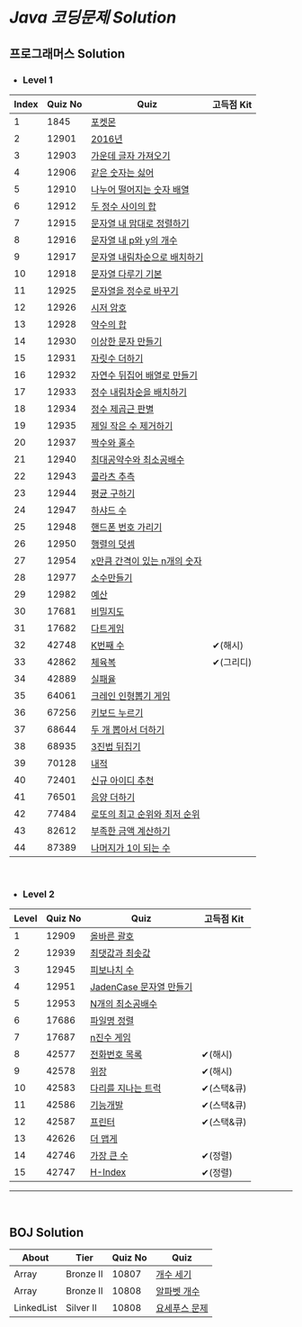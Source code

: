 # *Java 코딩문제 Solution*

## 프로그래머스 Solution 
  
- ### Level 1
|Index|Quiz No|Quiz|고득점 Kit|
|-----|-------|----|---|
|1|1845|[포켓몬](https://github.com/khsexk/Algorithm_Solution--Java/blob/main/Programmers/Level%201/src/solutionPackage/Solution_1845.java)|
|2|12901|[2016년](https://github.com/khsexk/Algorithm_Solution--Java/blob/main/Programmers/Level%201/src/solutionPackage/Solution_12901.java)||
|3|12903|[가운데 글자 가져오기](https://github.com/khsexk/Algorithm_Solution--Java/blob/main/Programmers/Level%201/src/solutionPackage/Solution_12903.java)||
|4|12906|[같은 숫자는 싫어](https://github.com/khsexk/Algorithm_Solution--Java/blob/main/Programmers/Level%201/src/solutionPackage/Solution_12906.java)||
|5|12910|[나누어 떨어지는 숫자 배열](https://github.com/khsexk/Algorithm_Solution--Java/blob/main/Programmers/Level%201/src/solutionPackage/Solution_12910.java)||
|6|12912|[두 정수 사이의 합](https://github.com/khsexk/Algorithm_Solution--Java/blob/main/Programmers/Level%201/src/solutionPackage/Solution_12912.java)||
|7|12915|[문자열 내 맘대로 정렬하기](https://github.com/khsexk/Algorithm_Solution--Java/blob/main/Programmers/Level%201/src/solutionPackage/Solution_12915.java)||
|8|12916|[문자열 내 p와 y의 개수](https://github.com/khsexk/Algorithm_Solution--Java/blob/main/Programmers/Level%201/src/solutionPackage/Solution_12916.java)||
|9|12917|[문자열 내림차순으로 배치하기](https://github.com/khsexk/Algorithm_Solution--Java/blob/main/Programmers/Level%201/src/solutionPackage/Solution_12917.java)||
|10|12918|[문자열 다루기 기본](https://github.com/khsexk/Algorithm_Solution--Java/blob/main/Programmers/Level%201/src/solutionPackage/Solution_12918.java)||
|11|12925|[문자열을 정수로 바꾸기](https://github.com/khsexk/Algorithm_Solution--Java/blob/main/Programmers/Level%201/src/solutionPackage/Solution_12925.java)||
|12|12926|[시저 암호](https://github.com/khsexk/Algorithm_Solution--Java/blob/main/Programmers/Level%201/src/solutionPackage/Solution_12926.java)||
|13|12928|[약수의 합](https://github.com/khsexk/Algorithm_Solution--Java/blob/main/Programmers/Level%201/src/solutionPackage/Solution_12928.java)||
|14|12930|[이상한 문자 만들기](https://github.com/khsexk/Algorithm_Solution--Java/blob/main/Programmers/Level%201/src/solutionPackage/Solution_12930.java)||
|15|12931|[자릿수 더하기](https://github.com/khsexk/Algorithm_Solution--Java/blob/main/Programmers/Level%201/src/solutionPackage/Solution_12931.java)|
|16|12932|[자연수 뒤집어 배열로 만들기](https://github.com/khsexk/Algorithm_Solution--Java/blob/main/Programmers/Level%201/src/solutionPackage/Solution_12932.java)||
|17|12933|[정수 내림차순을 배치하기](https://github.com/khsexk/Algorithm_Solution--Java/blob/main/Programmers/Level%201/src/solutionPackage/Solution_12933.java)||
|18|12934|[정수 제곱근 판별](https://github.com/khsexk/Algorithm_Solution--Java/blob/main/Programmers/Level%201/src/solutionPackage/Solution_12934.java)||
|19|12935|[제일 작은 수 제거하기](https://github.com/khsexk/Algorithm_Solution--Java/blob/main/Programmers/Level%201/src/solutionPackage/Solution_12935.java)||
|20|12937|[짝수와 홀수](https://github.com/khsexk/Algorithm_Solution--Java/blob/main/Programmers/Level%201/src/solutionPackage/Solution_12937.java)||
|21|12940|[최대공약수와 최소공배수](https://github.com/khsexk/Algorithm_Solution--Java/blob/main/Programmers/Level%201/src/solutionPackage/Solution_12940.java)||
|22|12943|[콜라츠 추측](https://github.com/khsexk/Algorithm_Solution--Java/blob/main/Programmers/Level%201/src/solutionPackage/Solution_12943.java)||
|23|12944|[평균 구하기](https://github.com/khsexk/Algorithm_Solution--Java/blob/main/Programmers/Level%201/src/solutionPackage/Solution_12944.java)||
|24|12947|[하샤드 수](https://github.com/khsexk/Algorithm_Solution--Java/blob/main/Programmers/Level%201/src/solutionPackage/Solution_12947.java)||
|25|12948|[핸드폰 번호 가리기](https://github.com/khsexk/Algorithm_Solution--Java/blob/main/Programmers/Level%201/src/solutionPackage/Solution_12948.java)||
|26|12950|[행렬의 덧셈](https://github.com/khsexk/Algorithm_Solution--Java/blob/main/Programmers/Level%201/src/solutionPackage/Solution_12950.java)||
|27|12954|[x만큼 간격이 있는 n개의 숫자](https://github.com/khsexk/Algorithm_Solution--Java/blob/main/Programmers/Level%201/src/solutionPackage/Solution_12954.java)|
|28|12977|[소수만들기](https://github.com/khsexk/Algorithm_Solution--Java/blob/main/Programmers/Level%201/src/solutionPackage/Solution_12977.java)|
|29|12982|[예산](https://github.com/khsexk/Algorithm_Solution--Java/blob/main/Programmers/Level%201/src/solutionPackage/Solution_12982.java)|
|30|17681|[비밀지도](https://github.com/khsexk/Algorithm_Solution--Java/blob/main/Programmers/Level%201/src/solutionPackage/Solution_17681.java)|
|31|17682|[다트게임](https://github.com/khsexk/Algorithm_Solution--Java/blob/main/Programmers/Level%201/src/solutionPackage/Solution_17682.java)|
|32|42748|[K번째 수](https://github.com/khsexk/Algorithm_Solution--Java/blob/main/Programmers/Level%201/src/solutionPackage/Solution_42748.java)|✔(해시)|
|33|42862|[체육복](https://github.com/khsexk/Algorithm_Solution--Java/blob/main/Programmers/Level%201/src/solutionPackage/Solution_42862.java)|✔(그리디)|
|34|42889|[실패율](https://github.com/khsexk/Algorithm_Solution--Java/blob/main/Programmers/Level%201/src/solutionPackage/Solution_42889.java)|
|35|64061|[크레인 인형뽑기 게임](https://github.com/khsexk/Algorithm_Solution--Java/blob/main/Programmers/Level%201/src/solutionPackage/Solution_64061.java)|
|36|67256|[키보드 누르기](https://github.com/khsexk/Algorithm_Solution--Java/blob/main/Programmers/Level%201/src/solutionPackage/Solution_67256.java)|
|37|68644|[두 개 뽑아서 더하기](https://github.com/khsexk/Algorithm_Solution--Java/blob/main/Programmers/Level%201/src/solutionPackage/Solution_68644.java)|
|38|68935|[3진법 뒤집기](https://github.com/khsexk/Algorithm_Solution--Java/blob/main/Programmers/Level%201/src/solutionPackage/Solution_68935.java)|
|39|70128|[내적](https://github.com/khsexk/Algorithm_Solution--Java/blob/main/Programmers/Level%201/src/solutionPackage/Solution_70128.java)|
|40|72401|[신규 아이디 추천](https://github.com/khsexk/Algorithm_Solution--Java/blob/main/Programmers/Level%201/src/solutionPackage/Solution_72401.java)|
|41|76501|[음양 더하기](https://github.com/khsexk/Algorithm_Solution--Java/blob/main/Programmers/Level%201/src/solutionPackage/Solution_76501.java)|
|42|77484|[로또의 최고 순위와 최저 순위](https://github.com/khsexk/Algorithm_Solution--Java/blob/main/Programmers/Level%201/src/solutionPackage/Solution_77484.java)|
|43|82612|[부족한 금액 계산하기](https://github.com/khsexk/Algorithm_Solution--Java/blob/main/Programmers/Level%201/src/solutionPackage/Solution_82612.java)|
|44|87389|[나머지가 1이 되는 수](https://github.com/khsexk/Algorithm_Solution--Java/blob/main/Programmers/Level%201/src/solutionPackage/Solution_87389.java)|
  
</br> 

- ### Level 2
|Level|Quiz No|Quiz|고득점 Kit|
|-----|-------|----|---|
|1|12909|[올바른 괄호](https://github.com/khsexk/Programmers_Solution--Java/blob/main/Programmers/Level%202/src/solutionPackage/Solution_12909.java)|
|2|12939|[최댓값과 최솟값](https://github.com/khsexk/Programmers_Solution--Java/blob/main/Programmers/Level%202/src/solutionPackage/Solution_12939.java)|
|3|12945|[피보나치 수](https://github.com/khsexk/Programmers_Solution--Java/blob/main/Programmers/Level%202/src/solutionPackage/Solution_12945.java)|
|4|12951|[JadenCase 문자열 만들기](https://github.com/khsexk/Programmers_Solution--Java/blob/main/Programmers/Level%202/src/solutionPackage/Solution_12951.java)|
|5|12953|[N개의 최소공배수](https://github.com/khsexk/Programmers_Solution--Java/commit/c5b80f08b92ba8547ff8016540635f15feb4e69f)|
|6|17686|[파일명 정렬](https://github.com/khsexk/Programmers_Solution--Java/blob/main/Programmers/Level%202/src/solutionPackage/Solution_17686.java)|
|7|17687|[n진수 게임](https://github.com/khsexk/Programmers_Solution--Java/blob/main/Programmers/Level%202/src/solutionPackage/Solution_17687.java)|
|8|42577|[전화번호 목록](https://github.com/khsexk/Programmers_Solution--Java/blob/main/Programmers/Level%202/src/solutionPackage/Solution_42577.java)|✔(해시)|
|9|42578|[위장](https://github.com/khsexk/Algorithm_Solution--Java/blob/main/Programmers/Level%202/src/solutionPackage/Solution_42578.java)|✔(해시)|
|10|42583|[다리를 지나는 트럭](https://github.com/khsexk/Algorithm_Solution--Java/blob/main/Programmers/Level%202/src/solutionPackage/Solution_42583.java)|✔(스택&큐)|
|11|42586|[기능개발](https://github.com/khsexk/Programmers_Solution--Java/blob/main/Programmers/Level%202/src/solutionPackage/Solution_42586.java)|✔(스택&큐)|
|12|42587|[프린터](https://github.com/khsexk/Programmers_Solution--Java/blob/main/Programmers/Level%202/src/solutionPackage/Solution_42587.java)|✔(스택&큐)|
|13|42626|[더 맵게](https://github.com/khsexk/Programmers_Solution--Java/blob/main/Programmers/Level%202/src/solutionPackage/Solution_42626_priorityQueue.java)|
|14|42746|[가장 큰 수](https://github.com/khsexk/Algorithm_Solution--Java/blob/main/Programmers/Level%202/src/solutionPackage/Solution_42746.java)|✔(정렬)|
|15|42747|[H-Index](https://github.com/khsexk/Algorithm_Solution--Java/blob/main/Programmers/Level%202/src/solutionPackage/Solution_42747.java)|✔(정렬)|

  
* * *  
</br>  
  
## BOJ Solution 
|About|Tier|Quiz No|Quiz|
|-----|----|-------|----|
|Array|Bronze II|10807|[개수 세기](https://github.com/khsexk/Algorithm_Solution--Java/blob/main/BOJ/src/Array/BOJ_10807.java)|
|Array|Bronze II|10808|[알파벳 개수](https://github.com/khsexk/Algorithm_Solution--Java/blob/main/BOJ/src/Array/BOJ_10808.java)|
|LinkedList|Silver II|10808|[요세푸스 문제](https://github.com/khsexk/Algorithm_Solution--Java/blob/main/BOJ/src/LinkedList/BOJ_1158.java)|
